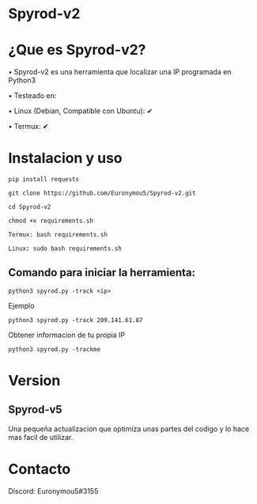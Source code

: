# Spyrod-v2

# ¿Que es Spyrod-v2?
• Spyrod-v2 es una herramienta que localizar una IP programada en Python3

• Testeado en:

• Linux (Debian, Compatible con Ubuntu): ✔

• Termux: ✔

# Instalacion y uso
```
pip install requests
```
```
git clone https://github.com/Euronymou5/Spyrod-v2.git
```
```
cd Spyrod-v2
```
```
chmod +x requirements.sh
```
```
Termux: bash requirements.sh    

Linux: sudo bash requirements.sh
```

## Comando para iniciar la herramienta:
```
python3 spyrod.py -track <ip>
```

Ejemplo
```
python3 spyrod.py -track 209.141.61.87
```

Obtener informacion de tu propia IP

```
python3 spyrod.py -trackme
```


# Version
## Spyrod-v5
Una pequeña actualizacion que optimiza unas partes del codigo y lo hace mas facil de utilizar.

# Contacto
Discord: Euronymou5#3155
